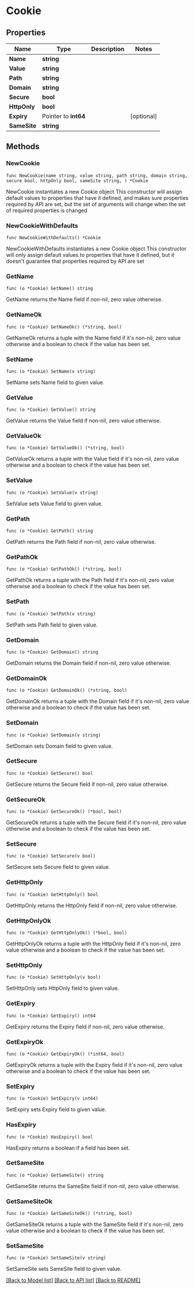 # Cookie

## Properties

Name | Type | Description | Notes
------------ | ------------- | ------------- | -------------
**Name** | **string** |  | 
**Value** | **string** |  | 
**Path** | **string** |  | 
**Domain** | **string** |  | 
**Secure** | **bool** |  | 
**HttpOnly** | **bool** |  | 
**Expiry** | Pointer to **int64** |  | [optional] 
**SameSite** | **string** |  | 

## Methods

### NewCookie

`func NewCookie(name string, value string, path string, domain string, secure bool, httpOnly bool, sameSite string, ) *Cookie`

NewCookie instantiates a new Cookie object
This constructor will assign default values to properties that have it defined,
and makes sure properties required by API are set, but the set of arguments
will change when the set of required properties is changed

### NewCookieWithDefaults

`func NewCookieWithDefaults() *Cookie`

NewCookieWithDefaults instantiates a new Cookie object
This constructor will only assign default values to properties that have it defined,
but it doesn't guarantee that properties required by API are set

### GetName

`func (o *Cookie) GetName() string`

GetName returns the Name field if non-nil, zero value otherwise.

### GetNameOk

`func (o *Cookie) GetNameOk() (*string, bool)`

GetNameOk returns a tuple with the Name field if it's non-nil, zero value otherwise
and a boolean to check if the value has been set.

### SetName

`func (o *Cookie) SetName(v string)`

SetName sets Name field to given value.


### GetValue

`func (o *Cookie) GetValue() string`

GetValue returns the Value field if non-nil, zero value otherwise.

### GetValueOk

`func (o *Cookie) GetValueOk() (*string, bool)`

GetValueOk returns a tuple with the Value field if it's non-nil, zero value otherwise
and a boolean to check if the value has been set.

### SetValue

`func (o *Cookie) SetValue(v string)`

SetValue sets Value field to given value.


### GetPath

`func (o *Cookie) GetPath() string`

GetPath returns the Path field if non-nil, zero value otherwise.

### GetPathOk

`func (o *Cookie) GetPathOk() (*string, bool)`

GetPathOk returns a tuple with the Path field if it's non-nil, zero value otherwise
and a boolean to check if the value has been set.

### SetPath

`func (o *Cookie) SetPath(v string)`

SetPath sets Path field to given value.


### GetDomain

`func (o *Cookie) GetDomain() string`

GetDomain returns the Domain field if non-nil, zero value otherwise.

### GetDomainOk

`func (o *Cookie) GetDomainOk() (*string, bool)`

GetDomainOk returns a tuple with the Domain field if it's non-nil, zero value otherwise
and a boolean to check if the value has been set.

### SetDomain

`func (o *Cookie) SetDomain(v string)`

SetDomain sets Domain field to given value.


### GetSecure

`func (o *Cookie) GetSecure() bool`

GetSecure returns the Secure field if non-nil, zero value otherwise.

### GetSecureOk

`func (o *Cookie) GetSecureOk() (*bool, bool)`

GetSecureOk returns a tuple with the Secure field if it's non-nil, zero value otherwise
and a boolean to check if the value has been set.

### SetSecure

`func (o *Cookie) SetSecure(v bool)`

SetSecure sets Secure field to given value.


### GetHttpOnly

`func (o *Cookie) GetHttpOnly() bool`

GetHttpOnly returns the HttpOnly field if non-nil, zero value otherwise.

### GetHttpOnlyOk

`func (o *Cookie) GetHttpOnlyOk() (*bool, bool)`

GetHttpOnlyOk returns a tuple with the HttpOnly field if it's non-nil, zero value otherwise
and a boolean to check if the value has been set.

### SetHttpOnly

`func (o *Cookie) SetHttpOnly(v bool)`

SetHttpOnly sets HttpOnly field to given value.


### GetExpiry

`func (o *Cookie) GetExpiry() int64`

GetExpiry returns the Expiry field if non-nil, zero value otherwise.

### GetExpiryOk

`func (o *Cookie) GetExpiryOk() (*int64, bool)`

GetExpiryOk returns a tuple with the Expiry field if it's non-nil, zero value otherwise
and a boolean to check if the value has been set.

### SetExpiry

`func (o *Cookie) SetExpiry(v int64)`

SetExpiry sets Expiry field to given value.

### HasExpiry

`func (o *Cookie) HasExpiry() bool`

HasExpiry returns a boolean if a field has been set.

### GetSameSite

`func (o *Cookie) GetSameSite() string`

GetSameSite returns the SameSite field if non-nil, zero value otherwise.

### GetSameSiteOk

`func (o *Cookie) GetSameSiteOk() (*string, bool)`

GetSameSiteOk returns a tuple with the SameSite field if it's non-nil, zero value otherwise
and a boolean to check if the value has been set.

### SetSameSite

`func (o *Cookie) SetSameSite(v string)`

SetSameSite sets SameSite field to given value.



[[Back to Model list]](../README.md#documentation-for-models) [[Back to API list]](../README.md#documentation-for-api-endpoints) [[Back to README]](../README.md)


